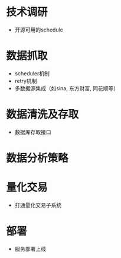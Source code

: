# 技术调研
* 开源可用的schedule
# 数据抓取
* scheduler机制
* retry机制
* 多数据源集成（如sina, 东方财富, 同花顺等）


# 数据清洗及存取
* 数据库存取接口

# 数据分析策略


# 量化交易
* 打通量化交易子系统

# 部署
* 服务部署上线
